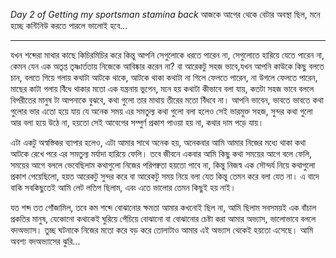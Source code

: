 _Day 2 of Getting my sportsman stamina back_
আজকে আগের থেকে বেটার অবস্থা ছিল, মনে হচ্ছে কন্টিনিউ করতে পারলে ভালোই হবে...

---
যখন শব্দেরা মাথার কাছে কিচিরমিচির করে কিন্তু আপনি সেগুলোকে ধরতে পারেন না, সেগুলোতে হারিয়ে যেতে পারেন না, কেমন যেন এক অতৃপ্ত তৃষ্ণার্ততায় নিজেকে আবিষ্কার করেন না? বা আরেকটু সহজ ভাবে,যখন আপনি কাউকে কিছু বলতে চান, বলতে গিয়ে গলায় কথাটা আটকে থাকে, আটকে থাকা কথাটা না গিলে ফেলতে পারেন, না উগলে ফেলতে পারেন, মাছের কাটা গলায় বিঁধে থাকার মতো এক যন্ত্রনায় ভুগেন, মনে হয় কথাটা কীভাবে বলা যায়, কতটা সহজ ভাবে বললে বিপরীতের মানুষ টা আপনাকে বুঝবে, কথা গুলো তার মাথায় তীরের মতো বিঁধবে না। আপনি ভাবেন, ভাবতে ভাবতে কথা গুলোর ভার এতো হয়ে যায় যে অনেক সময় এর সমতুল্য কথা গুলো বলা হলেও সেই ভারমুক্ত সহজ, সুন্দর কথা গুলো আর বলা হয়ে উঠে না, হয়তো সেই আবেগের সম্পুর্ণ প্রকাশ পাওয়া হয় না, কথার দাম পড়ে যায়।

এটা একটু অস্বস্তিকর ব্যাপার হলেও, এটা আমার সাথে অনেক হয়, অনেকবার আমি আমার নিজের মধ্যে থাকা কথা আটকে রেখে পরে এর সমতুল্য মর্যাদা হারিয়ে ফেলি। তবে জীবনে একবার আমি কিছু কথা সময়ের আগে বলে ফেলি, সময়ের আগে বললে ভেবেছিলাম কথাগুলো নিজের পরিপক্বতা হয়তো পাবে না, কিন্তু নিজস্ব এক সৌন্দর্য নিয়ে কথাগুলো প্রকাশ পেয়েছিলো, হয়ত আরেকটু সুন্দর করে বা আরেকটু সময় নিয়ে বলা যেত কিন্তু তেমন করে বলা যেত না। এ বাদে বাকি সবকিছুতেই আমি লেট লতিপ ছিলাম, এবং এতে ভালোর তেমন কিছুই হয় নাই। 

যত শব্দ তত গোঁজামিল, তবে কম শব্দে বোঝানোর ক্ষমতা আমার কখনোই ছিল না, আমি ছিলাম সবসময়ই এক বাঁচাল প্রকতির মানুষ, যেকোনো কথাকেই ঘুরিয়ে পেঁচিয়ে বোঝানো বা বোঝানোর চেষ্টা করা আমার অভ্যাস, ভালোভাবে বললে বদঅভ্যাস। তুচ্ছ ঘটনাকে নিজের মতো করে বড় করে তোলাটাও আমার এই অভ্যাস থেকেই হয়তো এসেছে।  আমি অবশ্য বদঅভ্যাসের ঝুরি...